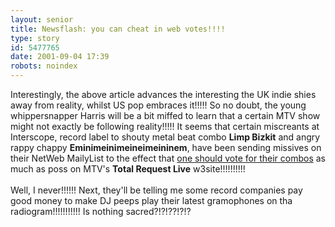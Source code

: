 ```yaml
---
layout: senior
title: Newsflash: you can cheat in web votes!!!!
type: story
id: 5477765
date: 2001-09-04 17:39
robots: noindex
---
```

Interestingly, the above article advances the interesting the UK indie shies away from reality, whilst US pop embraces it!!!!! So no doubt, the young whippersnapper Harris will be a bit miffed to learn that a certain MTV show might not exactly be following reality!!!!! It seems that certain miscreants at Interscope, record label to shouty metal beat combo <b>Limp Bizkit</b> and angry rappy chappy <b>Eminimeinimeineimeininem</b>, have been sending missives on their NetWeb MailyList to the effect that <a href="http://www.salon.com/tech/feature/2001/08/28/trl/print.html">one should vote for their combos</a> as much as poss on MTV's <b>Total Request Live</b> w3site!!!!!!!!!!<br/> <br/>Well, I never!!!!!! Next, they'll be telling me some record companies pay good money to make DJ peeps play their latest gramophones on tha radiogram!!!!!!!!!!! Is nothing sacred?!?!??!?!?
